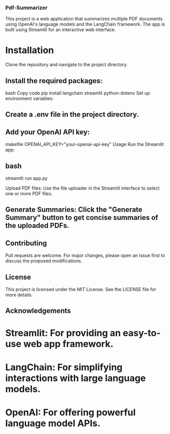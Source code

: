 ### Pdf-Summarizer  

This project is a web application that summarizes multiple PDF documents using OpenAI's language models and the LangChain framework. The app is built using Streamlit for an interactive web interface.

# Installation
Clone the repository and navigate to the project directory.

## Install the required packages:

bash
Copy code
pip install langchain streamlit python-dotenv
Set up environment variables:

## Create a .env file in the project directory.
 
## Add your OpenAI API key:
makefile
OPENAI_API_KEY="your-openai-api-key"
Usage
Run the Streamlit app:

## bash

streamlit run app.py 

Upload PDF files: Use the file uploader in the Streamlit interface to select one or more PDF files.

## Generate Summaries: Click the "Generate Summary" button to get concise summaries of the uploaded PDFs.

## Contributing
Pull requests are welcome. For major changes, please open an issue first to discuss the proposed modifications.

## License
This project is licensed under the MIT License. See the LICENSE file for more details.

## Acknowledgements
# Streamlit: For providing an easy-to-use web app framework.
# LangChain: For simplifying interactions with large language models.
# OpenAI: For offering powerful language model APIs.
